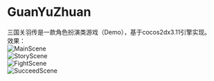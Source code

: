 # GuanYuZhuan
三国关羽传是一款角色扮演类游戏（Demo），基于cocos2dx3.11引擎实现。  
效果：  
![MainScene](http://images2015.cnblogs.com/blog/918021/201606/918021-20160626131249875-1907465807.png)  
![StoryScene](http://images2015.cnblogs.com/blog/918021/201606/918021-20160626131317438-442220182.png)  
![FightScene](http://images2015.cnblogs.com/blog/918021/201606/918021-20160626131334844-504951306.png)  
![SucceedScene](http://images2015.cnblogs.com/blog/918021/201606/918021-20160626131348406-740200559.png)  
